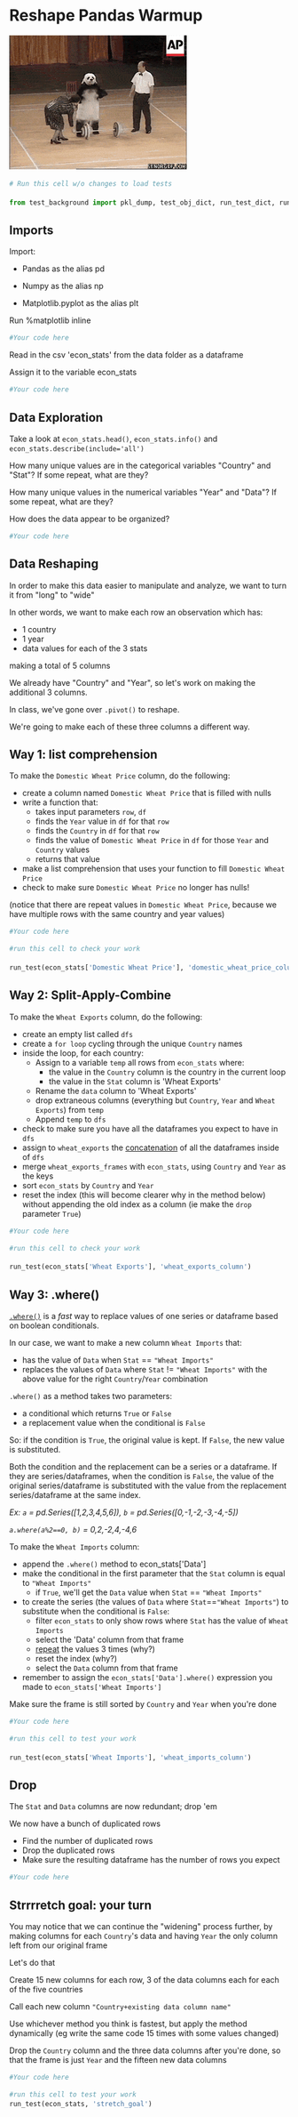 # Reshape Pandas Warmup

![](viz/pandas_exercise.gif)


```python
# Run this cell w/o changes to load tests

from test_background import pkl_dump, test_obj_dict, run_test_dict, run_test
```

## Imports

Import:
- Pandas as the alias pd

- Numpy as the alias np

- Matplotlib.pyplot as the alias plt

Run %matplotlib inline


```python
#Your code here
```

Read in the csv 'econ_stats' from the data folder as a dataframe

Assign it to the variable econ_stats


```python
#Your code here
```

## Data Exploration

Take a look at `econ_stats.head()`, `econ_stats.info()` and `econ_stats.describe(include='all')`

How many unique values are in the categorical variables "Country" and "Stat"?  If some repeat, what are they?

How many unique values in the numerical variables "Year" and "Data"?  If some repeat, what are they?

How does the data appear to be organized?


```python
#Your code here
```

## Data Reshaping

In order to make this data easier to manipulate and analyze, we want to turn it from "long" to "wide"

In other words, we want to make each row an observation which has:
- 1 country
- 1 year
- data values for each of the 3 stats



making a total of 5 columns

We already have "Country" and "Year", so let's work on making the additional 3 columns.

In class, we've gone over `.pivot()` to reshape.

We're going to make each of these three columns a different way.  

## Way 1: list comprehension 

To make the `Domestic Wheat Price` column, do the following:

- create a column named `Domestic Wheat Price` that is filled with nulls
- write a function that:
    - takes input parameters `row`, `df`
    - finds the `Year` value in `df` for that `row`
    - finds the `Country` in `df` for that `row`
    - finds the value of `Domestic Wheat Price` in `df` for those `Year` and `Country` values
    - returns that value
- make a list comprehension that uses your function to fill `Domestic Wheat Price`
- check to make sure `Domestic Wheat Price` no longer has nulls!

(notice that there are repeat values in `Domestic Wheat Price`, because we have multiple rows with the same country and year values)


```python
#Your code here
```


```python
#run this cell to check your work

run_test(econ_stats['Domestic Wheat Price'], 'domestic_wheat_price_column')
```

## Way 2: Split-Apply-Combine

To make the `Wheat Exports` column, do the following:

- create an empty list called `dfs`
- create a `for loop` cycling through the unique `Country` names
- inside the loop, for each country:
    - Assign to a variable `temp` all rows from `econ_stats` where:
        - the value in the `Country` column is the country in the current loop
        - the value in the `Stat` column is 'Wheat Exports'
    - Rename the `data` column to 'Wheat Exports'
    - drop extraneous columns (everything but `Country`, `Year` and `Wheat Exports`) from `temp`
    - Append `temp` to `dfs`
- check to make sure you have all the dataframes you expect to have in `dfs`
- assign to `wheat_exports` the [concatenation](https://pandas.pydata.org/pandas-docs/version/0.25.0/reference/api/pandas.concat.html) of all the dataframes inside of `dfs` 
- merge `wheat_exports_frames` with `econ_stats`, using `Country` and `Year` as the keys
- sort `econ_stats` by `Country` and `Year`
- reset the index (this will become clearer why in the method below) without appending the old index as a column (ie make the `drop` parameter `True`)


```python
#Your code here
```


```python
#run this cell to check your work

run_test(econ_stats['Wheat Exports'], 'wheat_exports_column')
```

## Way 3: .where()

[`.where()`](https://pandas.pydata.org/pandas-docs/version/0.25.2/reference/api/pandas.Series.where.html) is a *fast* way to replace values of one series or dataframe based on boolean conditionals.

In our case, we want to make a new column `Wheat Imports` that:
- has the value of `Data` when `Stat` == `"Wheat Imports"`
- replaces the values of `Data` where `Stat` != `"Wheat Imports"` with the above value for the right `Country`/`Year` combination

`.where()` as a method takes two parameters:
- a conditional which returns `True` or `False`
- a replacement value when the conditional is `False`

So: if the condition is `True`, the original value is kept.  If `False`, the new value is substituted.  

Both the condition and the replacement can be a series or a dataframe.  If they are series/dataframes, when the condition is `False`, the value of the original series/dataframe is substituted with the value from the replacement series/dataframe at the same index.

*Ex: `a` = pd.Series([1,2,3,4,5,6]), `b` = pd.Series([0,-1,-2,-3,-4,-5])*

*`a.where(a%2==0, b)` = 0,2,-2,4,-4,6*

To make the `Wheat Imports` column:
- append the `.where()` method to econ_stats['Data']
- make the conditional in the first parameter that the `Stat` column is equal to `"Wheat Imports"`
    - if `True`, we'll get the `Data` value when `Stat` == `"Wheat Imports"`
- to create the series (the values of `Data` where `Stat`==`"Wheat Imports"`) to substitute when the conditional is `False`:
    - filter `econ_stats` to only show rows where `Stat` has the value of `Wheat Imports`
    - select the 'Data' column from that frame
    - [repeat](https://pandas.pydata.org/pandas-docs/version/0.25.0/reference/api/pandas.Series.repeat.html) the values 3 times (why?)
    - reset the index (why?)
    - select the `Data` column from that frame
- remember to assign the `econ_stats['Data'].where()` expression you made to `econ_stats['Wheat Imports']`

Make sure the frame is still sorted by `Country` and `Year` when you're done


```python
#Your code here
```


```python
#run this cell to test your work

run_test(econ_stats['Wheat Imports'], 'wheat_imports_column')
```

## Drop 

The `Stat` and `Data` columns are now redundant; drop 'em

We now have a bunch of duplicated rows

- Find the number of duplicated rows
- Drop the duplicated rows
- Make sure the resulting dataframe has the number of rows you expect


```python
#Your code here
```

## Strrrretch goal: your turn

You may notice that we can continue the "widening" process further, by making columns for each `Country`'s data and having `Year` the only column left from our original frame

Let's do that

Create 15 new columns for each row, 3 of the data columns each for each of the five countries

Call each new column `"Country+existing data column name"`

Use whichever method you think is fastest, but apply the method dynamically (eg write the same code 15 times with some values changed)

Drop the `Country` column and the three data columns after you're done, so that the frame is just `Year` and the fifteen new data columns


```python
#Your code here
```


```python
#run this cell to test your work
run_test(econ_stats, 'stretch_goal')
```

